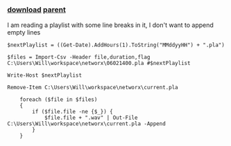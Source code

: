 ﻿---
pid:            4998
parent:         4997
children:       
poster:         willwh
title:          
date:           2014-03-18 20:41:05
description:    I am reading a playlist with some line breaks in it, I don't want to append empty lines
format:         posh
---

# 

### [download](4998.ps1) [parent](4997.md) 

I am reading a playlist with some line breaks in it, I don't want to append empty lines

```posh
$nextPlaylist = ((Get-Date).AddHours(1).ToString("MMddyyHH") + ".pla")

$files = Import-Csv -Header file,duration,flag C:\Users\Will\workspace\networx\06021400.pla #$nextPlaylist

Write-Host $nextPlaylist

Remove-Item C:\Users\Will\workspace\networx\current.pla

    foreach ($file in $files)
    {
        if ($file.file -ne {$_}) {
            $file.file + ".wav" | Out-File C:\Users\Will\workspace\networx\current.pla -Append
        }
    }
```
